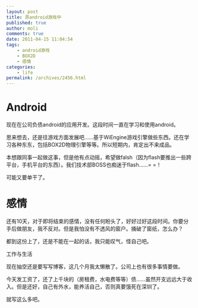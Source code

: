 ```yaml
---
layout: post
title: 弄android游戏中
published: true
author: moli
comments: true
date: 2011-04-15 11:04:54
tags:
    - android游戏
    - BOX2D
    - 感情
categories:
    - life
permalink: /archives/2456.html
---
```

# Android

现在在公司负债android的应用开发。这段时间一直在学习和使用android。

思来想去，还是往游戏方面发展吧……基于WiEngine游戏引擎做些东西。还在学习各种东东，包括BOX2D物理引擎等等。所以短期内，肯定出不来成品。

本想跟同事一起做这事，但是他有点动摇，希望做falsh（因为flash要推出一些跨平台，手机平台的东西）。我们技术部BOSS也痴迷于flash……= =！

可能又要单干了。

# 感情

还有10天，对于即将结束的感情，没有任何盼头了，好好过好这段时间。你要分手后做朋友，我不反对。但是我怕没有不透风的窗户。捅破了窗纸，怎么办？

都到这份上了，还是不能在一起的话，我只能叹气，怪自己吧。

工作与生活

现在抽空还是要写写博客，这几个月我太懒散了。公司上也有很多事情要做。

今天发工资了，还了上千块的（房租费，水电费等等）债……虽然开支远远大于收入。但是还好，自己有外水，能养活自己，否则真要饿死在深圳了。

就写这么多吧。